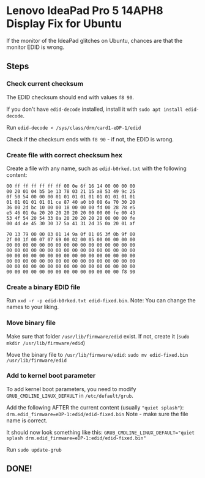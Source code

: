 # Lenovo IdeaPad Pro 5 14APH8 Display Fix for Ubuntu
If the monitor of the IdeaPad glitches on Ubuntu, chances are that the monitor EDID is wrong.

## Steps

### Check current checksum
The EDID checksum should end with values `f8 90`.

If you don't have `edid-decode` installed, install it with `sudo apt install edid-decode`.

Run `edid-decode < /sys/class/drm/card1-eDP-1/edid`

Check if the checksum ends with `f8 90` - if not, the EDID is wrong.

### Create file with correct checksum hex
Create a file with any name, such as `edid-b0rked.txt` with the following content:

```
00 ff ff ff ff ff ff 00 0e 6f 16 14 00 00 00 00
00 20 01 04 b5 1e 13 78 03 21 15 a8 53 49 9c 25
0f 50 54 00 00 00 01 01 01 01 01 01 01 01 01 01
01 01 01 01 01 01 ce 87 40 a0 b0 08 6a 70 30 20
36 00 2d bc 10 00 00 18 00 00 00 fd 00 28 78 e5
e5 46 01 0a 20 20 20 20 20 20 00 00 00 fe 00 43
53 4f 54 20 54 33 0a 20 20 20 20 20 00 00 00 fe
00 4d 4e 45 30 30 37 5a 41 31 2d 35 0a 20 01 af

70 13 79 00 00 03 01 14 9a 0f 01 05 3f 0b 9f 00
2f 00 1f 00 07 07 69 00 02 00 05 00 00 00 00 00
00 00 00 00 00 00 00 00 00 00 00 00 00 00 00 00
00 00 00 00 00 00 00 00 00 00 00 00 00 00 00 00
00 00 00 00 00 00 00 00 00 00 00 00 00 00 00 00
00 00 00 00 00 00 00 00 00 00 00 00 00 00 00 00
00 00 00 00 00 00 00 00 00 00 00 00 00 00 00 00
00 00 00 00 00 00 00 00 00 00 00 00 00 00 f8 90
```

### Create a binary EDID file
Run `xxd -r -p edid-b0rked.txt edid-fixed.bin`. Note: You can change the names to your liking.

### Move binary file
Make sure that folder `/usr/lib/firmware/edid` exist. If not, create it (`sudo mkdir /usr/lib/firmware/edid`)

Move the binary file to `/usr/lib/firmware/edid`:
`sudo mv edid-fixed.bin /usr/lib/firmware/edid`

### Add to kernel boot parameter
To add kernel boot parameters, you need to modify `GRUB_CMDLINE_LINUX_DEFAULT` in `/etc/default/grub`.

Add the following AFTER the current content (usually `"quiet splash"`):
`drm.edid_firmware=eDP-1:edid/edid-fixed.bin` Note - make sure the file name is correct.

It should now look something like this:
`GRUB_CMDLINE_LINUX_DEFAULT="quiet splash drm.edid_firmware=eDP-1:edid/edid-fixed.bin"`

Run `sudo update-grub`

## DONE!